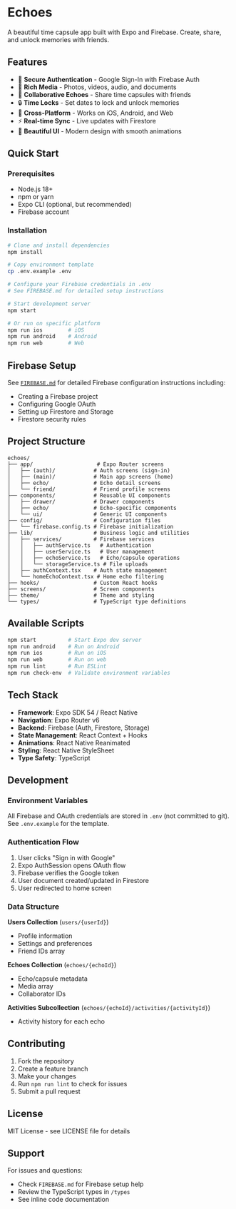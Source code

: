 # Echoes

A beautiful time capsule app built with Expo and Firebase. Create, share, and unlock memories with friends.

## Features

- 🔐 **Secure Authentication** - Google Sign-In with Firebase Auth
- 📸 **Rich Media** - Photos, videos, audio, and documents
- 👥 **Collaborative Echoes** - Share time capsules with friends
- 🔒 **Time Locks** - Set dates to lock and unlock memories
- 📱 **Cross-Platform** - Works on iOS, Android, and Web
- ⚡ **Real-time Sync** - Live updates with Firestore
- 🎨 **Beautiful UI** - Modern design with smooth animations

## Quick Start

### Prerequisites

- Node.js 18+ 
- npm or yarn
- Expo CLI (optional, but recommended)
- Firebase account

### Installation

```bash
# Clone and install dependencies
npm install

# Copy environment template
cp .env.example .env

# Configure your Firebase credentials in .env
# See FIREBASE.md for detailed setup instructions

# Start development server
npm start

# Or run on specific platform
npm run ios        # iOS
npm run android    # Android  
npm run web        # Web
```

## Firebase Setup

See [`FIREBASE.md`](./FIREBASE.md) for detailed Firebase configuration instructions including:
- Creating a Firebase project
- Configuring Google OAuth
- Setting up Firestore and Storage
- Firestore security rules

## Project Structure

```
echoes/
├── app/                    # Expo Router screens
│   ├── (auth)/            # Auth screens (sign-in)
│   ├── (main)/            # Main app screens (home)
│   ├── echo/              # Echo detail screens
│   └── friend/            # Friend profile screens
├── components/            # Reusable UI components
│   ├── drawer/            # Drawer components
│   ├── echo/              # Echo-specific components
│   └── ui/                # Generic UI components
├── config/                # Configuration files
│   └── firebase.config.ts # Firebase initialization
├── lib/                   # Business logic and utilities
│   ├── services/          # Firebase services
│   │   ├── authService.ts   # Authentication
│   │   ├── userService.ts   # User management
│   │   ├── echoService.ts   # Echo/capsule operations
│   │   └── storageService.ts # File uploads
│   ├── authContext.tsx    # Auth state management
│   └── homeEchoContext.tsx # Home echo filtering
├── hooks/                 # Custom React hooks
├── screens/               # Screen components
├── theme/                 # Theme and styling
└── types/                 # TypeScript type definitions
```

## Available Scripts

```bash
npm start          # Start Expo dev server
npm run android    # Run on Android
npm run ios        # Run on iOS
npm run web        # Run on web
npm run lint       # Run ESLint
npm run check-env  # Validate environment variables
```

## Tech Stack

- **Framework**: Expo SDK 54 / React Native
- **Navigation**: Expo Router v6
- **Backend**: Firebase (Auth, Firestore, Storage)
- **State Management**: React Context + Hooks
- **Animations**: React Native Reanimated
- **Styling**: React Native StyleSheet
- **Type Safety**: TypeScript

## Development

### Environment Variables

All Firebase and OAuth credentials are stored in `.env` (not committed to git). See `.env.example` for the template.

### Authentication Flow

1. User clicks "Sign in with Google"
2. Expo AuthSession opens OAuth flow
3. Firebase verifies the Google token
4. User document created/updated in Firestore
5. User redirected to home screen

### Data Structure

**Users Collection** (`users/{userId}`)
- Profile information
- Settings and preferences
- Friend IDs array

**Echoes Collection** (`echoes/{echoId}`)
- Echo/capsule metadata
- Media array
- Collaborator IDs

**Activities Subcollection** (`echoes/{echoId}/activities/{activityId}`)
- Activity history for each echo

## Contributing

1. Fork the repository
2. Create a feature branch
3. Make your changes
4. Run `npm run lint` to check for issues
5. Submit a pull request

## License

MIT License - see LICENSE file for details

## Support

For issues and questions:
- Check `FIREBASE.md` for Firebase setup help
- Review the TypeScript types in `/types`
- See inline code documentation
